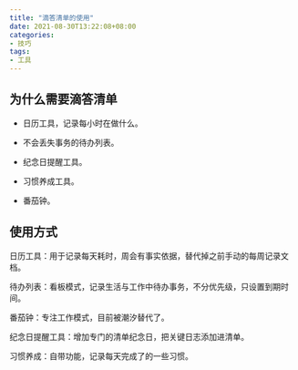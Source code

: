 ```yaml
---
title: "滴答清单的使用"
date: 2021-08-30T13:22:08+08:00
categories: 
- 技巧
tags:
- 工具
---
```


## 为什么需要滴答清单

- 日历工具，记录每小时在做什么。

- 不会丢失事务的待办列表。

- 纪念日提醒工具。

- 习惯养成工具。

- 番茄钟。

## 使用方式

日历工具：用于记录每天耗时，周会有事实依据，替代掉之前手动的每周记录文档。

待办列表：看板模式，记录生活与工作中待办事务，不分优先级，只设置到期时间。

番茄钟：专注工作模式，目前被潮汐替代了。

纪念日提醒工具：增加专门的清单纪念日，把关键日志添加进清单。

习惯养成：自带功能，记录每天完成了的一些习惯。


